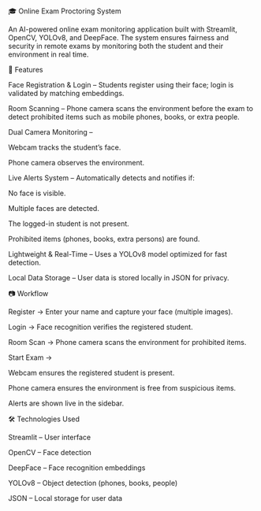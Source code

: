 
🎓 Online Exam Proctoring System

An AI-powered online exam monitoring application built with Streamlit, OpenCV, YOLOv8, and DeepFace.
The system ensures fairness and security in remote exams by monitoring both the student and their environment in real time.

🚀 Features

Face Registration & Login – Students register using their face; login is validated by matching embeddings.

Room Scanning – Phone camera scans the environment before the exam to detect prohibited items such as mobile phones, books, or extra people.

Dual Camera Monitoring –

Webcam tracks the student’s face.

Phone camera observes the environment.

Live Alerts System – Automatically detects and notifies if:

No face is visible.

Multiple faces are detected.

The logged-in student is not present.

Prohibited items (phones, books, extra persons) are found.

Lightweight & Real-Time – Uses a YOLOv8 model optimized for fast detection.

Local Data Storage – User data is stored locally in JSON for privacy.

📷 Workflow

Register → Enter your name and capture your face (multiple images).

Login → Face recognition verifies the registered student.

Room Scan → Phone camera scans the environment for prohibited items.

Start Exam →

Webcam ensures the registered student is present.

Phone camera ensures the environment is free from suspicious items.

Alerts are shown live in the sidebar.

🛠️ Technologies Used

Streamlit – User interface

OpenCV – Face detection

DeepFace – Face recognition embeddings

YOLOv8 – Object detection (phones, books, people)

JSON – Local storage for user data
